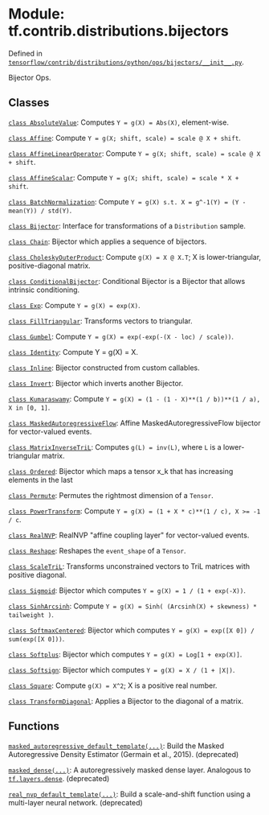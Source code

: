 <div itemscope itemtype="http://developers.google.com/ReferenceObject">
<meta itemprop="name" content="tf.contrib.distributions.bijectors" />
<meta itemprop="path" content="Stable" />
</div>

# Module: tf.contrib.distributions.bijectors



Defined in [`tensorflow/contrib/distributions/python/ops/bijectors/__init__.py`](/code/stable/tensorflow/contrib/distributions/python/ops/bijectors/__init__.py).

Bijector Ops.



## Classes

[`class AbsoluteValue`](../../../tf/contrib/distributions/bijectors/AbsoluteValue.md): Computes `Y = g(X) = Abs(X)`, element-wise.

[`class Affine`](../../../tf/contrib/distributions/bijectors/Affine.md): Compute `Y = g(X; shift, scale) = scale @ X + shift`.

[`class AffineLinearOperator`](../../../tf/contrib/distributions/bijectors/AffineLinearOperator.md): Compute `Y = g(X; shift, scale) = scale @ X + shift`.

[`class AffineScalar`](../../../tf/contrib/distributions/bijectors/AffineScalar.md): Compute `Y = g(X; shift, scale) = scale * X + shift`.

[`class BatchNormalization`](../../../tf/contrib/distributions/bijectors/BatchNormalization.md): Compute `Y = g(X) s.t. X = g^-1(Y) = (Y - mean(Y)) / std(Y)`.

[`class Bijector`](../../../tf/contrib/distributions/bijectors/Bijector.md): Interface for transformations of a `Distribution` sample.

[`class Chain`](../../../tf/contrib/distributions/bijectors/Chain.md): Bijector which applies a sequence of bijectors.

[`class CholeskyOuterProduct`](../../../tf/contrib/distributions/bijectors/CholeskyOuterProduct.md): Compute `g(X) = X @ X.T`; X is lower-triangular, positive-diagonal matrix.

[`class ConditionalBijector`](../../../tf/contrib/distributions/bijectors/ConditionalBijector.md): Conditional Bijector is a Bijector that allows intrinsic conditioning.

[`class Exp`](../../../tf/contrib/distributions/bijectors/Exp.md): Compute `Y = g(X) = exp(X)`.

[`class FillTriangular`](../../../tf/contrib/distributions/bijectors/FillTriangular.md): Transforms vectors to triangular.

[`class Gumbel`](../../../tf/contrib/distributions/bijectors/Gumbel.md): Compute `Y = g(X) = exp(-exp(-(X - loc) / scale))`.

[`class Identity`](../../../tf/contrib/distributions/bijectors/Identity.md): Compute Y = g(X) = X.

[`class Inline`](../../../tf/contrib/distributions/bijectors/Inline.md): Bijector constructed from custom callables.

[`class Invert`](../../../tf/contrib/distributions/bijectors/Invert.md): Bijector which inverts another Bijector.

[`class Kumaraswamy`](../../../tf/contrib/distributions/bijectors/Kumaraswamy.md): Compute `Y = g(X) = (1 - (1 - X)**(1 / b))**(1 / a), X in [0, 1]`.

[`class MaskedAutoregressiveFlow`](../../../tf/contrib/distributions/bijectors/MaskedAutoregressiveFlow.md): Affine MaskedAutoregressiveFlow bijector for vector-valued events.

[`class MatrixInverseTriL`](../../../tf/contrib/distributions/bijectors/MatrixInverseTriL.md): Computes `g(L) = inv(L)`, where `L` is a lower-triangular matrix.

[`class Ordered`](../../../tf/contrib/distributions/bijectors/Ordered.md): Bijector which maps a tensor x_k that has increasing elements in the last

[`class Permute`](../../../tf/contrib/distributions/bijectors/Permute.md): Permutes the rightmost dimension of a `Tensor`.

[`class PowerTransform`](../../../tf/contrib/distributions/bijectors/PowerTransform.md): Compute `Y = g(X) = (1 + X * c)**(1 / c), X >= -1 / c`.

[`class RealNVP`](../../../tf/contrib/distributions/bijectors/RealNVP.md): RealNVP "affine coupling layer" for vector-valued events.

[`class Reshape`](../../../tf/contrib/distributions/bijectors/Reshape.md): Reshapes the `event_shape` of a `Tensor`.

[`class ScaleTriL`](../../../tf/contrib/distributions/bijectors/ScaleTriL.md): Transforms unconstrained vectors to TriL matrices with positive diagonal.

[`class Sigmoid`](../../../tf/contrib/distributions/bijectors/Sigmoid.md): Bijector which computes `Y = g(X) = 1 / (1 + exp(-X))`.

[`class SinhArcsinh`](../../../tf/contrib/distributions/bijectors/SinhArcsinh.md): Compute `Y = g(X) = Sinh( (Arcsinh(X) + skewness) * tailweight )`.

[`class SoftmaxCentered`](../../../tf/contrib/distributions/bijectors/SoftmaxCentered.md): Bijector which computes `Y = g(X) = exp([X 0]) / sum(exp([X 0]))`.

[`class Softplus`](../../../tf/contrib/distributions/bijectors/Softplus.md): Bijector which computes `Y = g(X) = Log[1 + exp(X)]`.

[`class Softsign`](../../../tf/contrib/distributions/bijectors/Softsign.md): Bijector which computes `Y = g(X) = X / (1 + |X|)`.

[`class Square`](../../../tf/contrib/distributions/bijectors/Square.md): Compute `g(X) = X^2`; X is a positive real number.

[`class TransformDiagonal`](../../../tf/contrib/distributions/bijectors/TransformDiagonal.md): Applies a Bijector to the diagonal of a matrix.

## Functions

[`masked_autoregressive_default_template(...)`](../../../tf/contrib/distributions/bijectors/masked_autoregressive_default_template.md): Build the Masked Autoregressive Density Estimator (Germain et al., 2015). (deprecated)

[`masked_dense(...)`](../../../tf/contrib/distributions/bijectors/masked_dense.md): A autoregressively masked dense layer. Analogous to <a href="../../../tf/layers/dense.md"><code>tf.layers.dense</code></a>. (deprecated)

[`real_nvp_default_template(...)`](../../../tf/contrib/distributions/bijectors/real_nvp_default_template.md): Build a scale-and-shift function using a multi-layer neural network. (deprecated)

